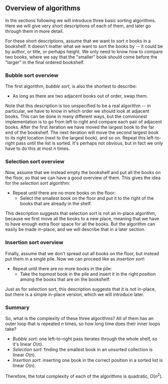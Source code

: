
## Overview of algorithms

In the sections following we will introduce three basic sorting algorithms.
Here we will give very short descriptions of each of them, and later go through them in more detail.

For these short descriptions, assume that we want to sort $n$ books in a bookshelf.
It doesn't matter what we want to sort the books by -- it could be by author, or title, or perhaps height.
We only need to know how to compare two books, where we say that the "smaller" book should come before the "larger" in the final ordered bookshelf.

### Bubble sort overview

The first algorithm, *bubble sort*, is also the shortest to describe:

- As long as there are two adjacent books out of order, swap them.

Note that this description is too unspecified to be a real algorithm --
in particular, we have to know in which order we should look at adjacent books.
This can be done in many different ways, but the commonest implementation is to go from left to right and compare each pair of adjacent books.
After the first iteration we have moved the largest book to the far end of the bookshelf.
The next iteration will move the second largest book to its right location (next to the largest book), and so on.
Repeat this left-to-right pass until the list is sorted.
It's perhaps not obvious, but in fact we only have to do this at most $n$ times.

### Selection sort overview

Now, assume that we instead empty the bookshelf and put all the books on the floor, so that we can have a good overview of them.
This gives the idea for the *selection sort* algorithm:

- Repeat until there are no more books on the floor:
    - Select the smallest book on the floor and put it to the right of the books that are already in the shelf.

This description suggests that selection sort is not an in-place algorithm, because we first move all the books to a new place, meaning that we have to have enough extra floor space for all the books.
But the algorithm can easily be made in-place, and we will describe that in a later section.

### Insertion sort overview

Finally, assume that we don't spread out all books on the floor, but instead put them in a single pile.
Now we can proceed like as *insertion sort*:

- Repeat until there are no more books in the pile:
    - Take the topmost book in the pile and insert it in the right position among the books that are on the bookshelf.

Just as for selection sort, this description suggests that it is not in-place, but there is a simple in-place version, which we will introduce later.

### Summary

So, what is the complexity of these three algorithms?
All of them has an outer loop that is repeated $n$ times, so how long time does their inner loops take?

- *Bubble sort*: one left-to-right pass iterates through the whole shelf, so it's linear $O(n)$.
- *Selection sort*: finding the smallest book in an unsorted collection is linear $O(n)$.
- *Insertion sort*: inserting one book in the correct position in a sorted list is linear $O(n)$.

Therefore, the total complexity of each of the algorithms is quadratic, $O(n^2)$.
